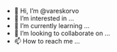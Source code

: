 - 👋 Hi, I’m @vareskorvo
- 👀 I’m interested in ...
- 🌱 I’m currently learning ...
- 💞️ I’m looking to collaborate on ...
- 📫 How to reach me ...

<!---
vareskorvo/vareskorvo is a ✨ special ✨ repository because its `README.md` (this file) appears on your GitHub profile.
You can click the Preview link to take a look at your changes.
--->
